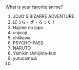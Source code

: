 What is your favorite anime?
1. JOJO'S BIZARRE ADVENTURE
2. ぼっち・ざ・ろっく！
3. Hajime no ippo
4. cojicoji
5. chiikawa
6. PSYCHO-PASS
7. NARUTO
8. Yamikin Ushijima-kun
9. yurucamp△
10.
